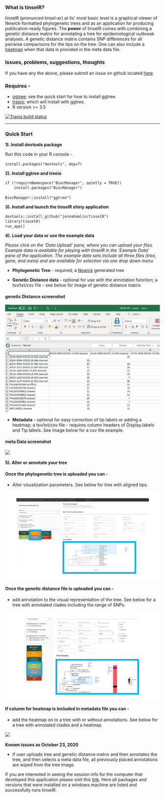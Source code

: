 ### What is tinselR?

tinselR (pronunced tinsel-er) at its' most basic level is a graphical viewer of
Newick-formatted phylogenetic trees and as an application for producing
publication-ready figures. The **power** of tinselR comes with combining a
genetic distance matrix for annotating a tree for epidemiological outbreak
analyses. A genetic distance matrix contains SNP differences for all pairwise
comparisons for the tips on the tree. One can also include a 
[heatmap](https://yulab-smu.top/treedata-book/chapter7.html) when that data is
provided in the meta data file.

### Issues, problems, suggestions, thoughts

If you have any the above, please submit an *issue* on github located 
[here](https://github.com/jennahamlin/tinselR/issues).

### Requires - 
 - [ggtree](https://bioconductor.org/packages/release/bioc/html/ggtree.html); 
 see the quick start for how to install ggtree. 
 - [treeio](http://bioconductor.org/packages/release/bioc/html/treeio.html); 
 which will install with ggtree.
 - R version >= 3.5


<!-- badges: start -->
[![Travis build status](https://travis-ci.org/jennahamlin/tinselR.svg?branch=master)](https://travis-ci.org/jennahamlin/tinselR)
<!-- badges: end -->
<hr>

### Quick Start 

**1). Install devtools package** 

Run this code in your R console -     

`install.packages("devtools", dep=T)`

**2). Install ggtree and treeio**
```
if (!requireNamespace("BiocManager", quietly = TRUE))
    install.packages("BiocManager")

BiocManager::install("ggtree")
```

**3). Install and launch the tinselR shiny application**


```
devtools::install_github("jennahamlin/tinselR")
library(tinselR)
run_app()
```

**4). Load your data or use the example data**  

*Please click on the 'Data Upload' pane, where you can upload your files.*
*Example data is available for playing with tinselR in the 'Example Data' pane* 
*of the application. The example data sets include all three files (tree,* 
*gene, and meta) and are available for selection via one drop down menu* 

* **Phylogenetic Tree** - required; a 
[Newick](https://en.wikipedia.org/wiki/Newick_format) generated tree 

* **Genetic Distance data** - optional for use with the annotation function;
a tsv/txt/csv file - see below for image of genetic distance matrix.

<p>

<h4> genetic Distance screenshot </h4>
    <img src='man/figures/geneDistanceExample.PNG'
</p>

* **Metadata** - optional for easy correction of tip labels or adding a heatmap;
a tsv/txt/csv file - requires column headers of Display.labels and Tip.labels.
See image below for a csv file example.

<p>

<h4> meta Data screenshot </h4>
    <img src = "inst/app/www/metaDataExample.PNG" />
</p>

**5). Alter or annotate your tree**  

#### Once the phylogenetic tree is uploaded you can -
* Alter visualization parameters. See below for tree with aligned tips.  

<p>
    <img src = "inst/app/www/Slide4.PNG" />
</p>

#### Once the genetic distance file is uploaded you can -
* add annotation to the visual representation of the tree. See below for a tree
with annotated clades including the range of SNPs. 

<p>
    <img src = "inst/app/www/Slide5.PNG" />
</p>

#### If column for heatmap is included in metadata file you can -
* add the heatmap on to a tree with or without annotations. See below for a tree
with annotated clades and a heatmap. 

<p>
    <img src ="inst/app/www/Slide6.PNG" />
</p>


**Known issues as October 23, 2020**

- If user uploads tree and genetic distance matrix and then annotates the tree, 
and then selects a meta data file, all previously placed annotations are wiped
from the tree image. 

If you are interested in seeing the session info for the computer that developed
this application please visit this 
[link](https://github.com/jennahamlin/tinselR/issues/4). Here all packages and
versions that were installed on a windows machine are listed and successfully
runs tinselR. 

